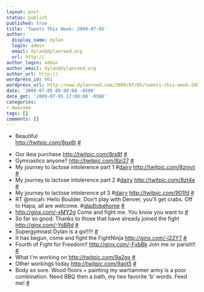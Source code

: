 ```yaml
---
layout: post
status: publish
published: true
title: 'Tweets This Week: 2009-07-05'
author:
  display_name: dylan
  login: admin
  email: dylan@dylanreed.org
  url: http://
author_login: admin
author_email: dylan@dylanreed.org
author_url: http://
wordpress_id: 961
wordpress_url: http://www.dylanreed.com/2009/07/05/tweets-this-week-2009-07-05/
date: '2009-07-05 09:00:00 -0500'
date_gmt: '2009-07-05 17:00:00 -0500'
categories:
- Awesome
tags: []
comments: []
---
```

<ul class="aktt_tweet_digest">
<li>Beautiful<br />
 <a href="http://twitpic.com/8px6t" rel="nofollow">http://twitpic.com/8px6t</a> <a href="http://twitter.com/awesomeguy/statuses/2379814002">#</a></li></p>
<li>Our ikea purchase <a href="http://twitpic.com/8rs8f" rel="nofollow">http://twitpic.com/8rs8f</a> <a href="http://twitter.com/awesomeguy/statuses/2390543596">#</a></li>
<li>Gymnastics anyone? <a href="http://twitpic.com/8zi27" rel="nofollow">http://twitpic.com/8zi27</a> <a href="http://twitter.com/awesomeguy/statuses/2427114064">#</a></li>
<li>My journey to lactose intolerence part 1 #<a href="http://search.twitter.com/search?q=%23dairy">dairy</a> <a href="http://twitpic.com/8zmvt" rel="nofollow">http://twitpic.com/8zmvt</a> <a href="http://twitter.com/awesomeguy/statuses/2427672179">#</a></li>
<li>My journey to lactose intolerence part 2 #<a href="http://search.twitter.com/search?q=%23dairy">dairy</a> <a href="http://twitpic.com/8zt4e" rel="nofollow">http://twitpic.com/8zt4e</a> <a href="http://twitter.com/awesomeguy/statuses/2428395453">#</a></li>
<li>My journey to lactose intolerence pt 3 #<a href="http://search.twitter.com/search?q=%23dairy">dairy</a>  <a href="http://twitpic.com/901fd" rel="nofollow">http://twitpic.com/901fd</a> <a href="http://twitter.com/awesomeguy/statuses/2429349066">#</a></li>
<li>RT @micah: Hello Boulder. Don't play with Denver, you'll get crabs. Off to Hapa, all are welcome. #<a href="http://search.twitter.com/search?q=%23gladtobehome">gladtobehome</a> <a href="http://twitter.com/awesomeguy/statuses/2430380179">#</a></li>
<li><a href="http://ginx.com/-xMY2g" rel="nofollow">http://ginx.com/-xMY2g</a> Come and fight me. You know you want to <a href="http://twitter.com/awesomeguy/statuses/2438384076">#</a></li>
<li>So far so good. Thanks to those that have already joined the fight <a href="http://ginx.com/-YsBRd" rel="nofollow">http://ginx.com/-YsBRd</a> <a href="http://twitter.com/awesomeguy/statuses/2439019417">#</a></li>
<li>Supergymnast Dylan is a go!!!!! <a href="http://twitter.com/awesomeguy/statuses/2445433272">#</a></li>
<li>It has begun, come and fight the FightNinja <a href="http://ginx.com/-j22Y7" rel="nofollow">http://ginx.com/-j22Y7</a> <a href="http://twitter.com/awesomeguy/statuses/2454123425">#</a></li>
<li>Fourth of Fight for Freedom!! <a href="http://ginx.com/-FxbBk" rel="nofollow">http://ginx.com/-FxbBk</a> Join me or parish!! <a href="http://twitter.com/awesomeguy/statuses/2457032982">#</a></li>
<li>What I'm working on <a href="http://twitpic.com/9a2gx" rel="nofollow">http://twitpic.com/9a2gx</a> <a href="http://twitter.com/awesomeguy/statuses/2471188027">#</a></li>
<li>Other workings today <a href="http://twitpic.com/9aot5" rel="nofollow">http://twitpic.com/9aot5</a> <a href="http://twitter.com/awesomeguy/statuses/2472855377">#</a></li>
<li>Body so sore. Wood floors + painting my warhammer army is a poor combination. Need BBQ then a bath, my two favorite 'b' words. Feed me! <a href="http://twitter.com/awesomeguy/statuses/2475371356">#</a></li><br />
</ul></p>
